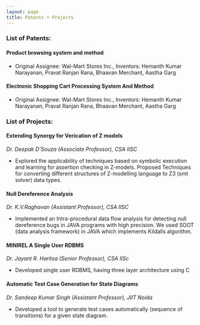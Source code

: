 ```yaml
---
layout: page
title: Patents + Projects 
---
```


### List of Patents:

#### Product browsing system and method 
- Original Assignee:	Wal-Mart Stores Inc., Inventors:	Hemanth Kumar Narayanan, Pravat Ranjan Rana, Bhaavan Merchant, Aastha Garg

#### Electronic Shopping Cart Processing System And Method 
- Original Assignee:	Wal-Mart Stores Inc., Inventors:	Hemanth Kumar Narayanan, Pravat Ranjan Rana, Bhaavan Merchant, Aastha Garg 


### List of Projects:

#### Extending Synergy for Verication of Z models

*Dr. Deepak D’Souza (Associate Professor), CSA IISC*

- Explored the applicability of techniques based on symbolic execution and learning for assertion checking in Z-models. Proposed Techniques for converting different structures of Z-modelling language to Z3 (smt solver) data types.



#### Null Dereference Analysis

*Dr. K.V.Raghavan (Assistant Professor), CSA IISC*

- Implemented an Intra-procedural data flow analysis for detecting null dereference bugs in JAVA programs with high precision.
We used SOOT (data analysis framework) in JAVA which implements Kildalls algorithm.



#### MINIREL A Single User RDBMS

*Dr. Jayant R. Haritsa (Senior Professor), CSA IISc*

- Developed single user RDBMS, having three layer architecture using C



#### Automatic Test Case Generation for State Diagrams

*Dr. Sandeep Kumar Singh (Assistant Professor), JIIT Noida*

- Developed a tool to generate test cases automatically (sequence of transitions) for a given state diagram.
